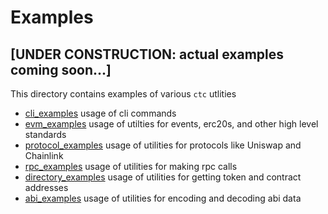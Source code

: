 
# Examples

## [UNDER CONSTRUCTION: actual examples coming soon...]

This directory contains examples of various `ctc` utlities

- [cli_examples]() usage of cli commands
- [evm_examples]() usage of utilties for events, erc20s, and other high level standards
- [protocol_examples]() usage of utilities for protocols like Uniswap and Chainlink
- [rpc_examples]() usage of utilities for making rpc calls
- [directory_examples]() usage of utilities for getting token and contract addresses
- [abi_examples]() usage of utilities for encoding and decoding abi data

